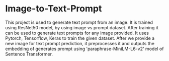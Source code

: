 # Image-to-Text-Prompt
This project is used to generate text prompt from an image. It is trained using ResNet50 model, by using image vs prompt dataset. After training it can be used to generate text prompts for any image provided.
It uses Pytorch, Tensorflow, Keras to train the given dataset. After we provide a new image for text prompt prediction, it preprocesses it and outputs the embedding of generates prompt using 'paraphrase-MiniLM-L6-v2' model of Sentence Transformer. 

